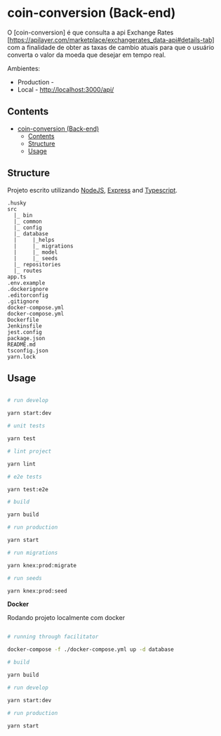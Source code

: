 # coin-conversion (Back-end)

O [coin-conversion] é que consulta a api Exchange Rates [https://apilayer.com/marketplace/exchangerates_data-api#details-tab] com a finalidade de obter as taxas de cambio atuais para que o usuário converta o valor da moeda que desejar em tempo real.

Ambientes:

- Production - []()
- Local - [http://localhost:3000/api/](http://localhost:3000/api/)


## Contents

- [coin-conversion (Back-end)](#coin-conversion-back-end)
  - [Contents](#contents)
  - [Structure](#structure)
  - [Usage](#usage)

## Structure

Projeto escrito utilizando [NodeJS](https://nodejs.org/en/), [Express](https://expressjs.com/) and [Typescript](https://www.typescriptlang.org/).

```
.husky
src
  |_ bin
  |_ common
  |_ config
  |_ database
  |     |_helps
  |     |_ migrations
  |     |_ model
  |     |_ seeds
  |_ repositories
  |_ routes
app.ts
.env.example
.dockerignore
.editorconfig
.gitignore
docker-compose.yml
docker-compose.yml
Dockerfile
Jenkinsfile
jest.config
package.json
README.md
tsconfig.json
yarn.lock
```

## Usage

```bash

# run develop

yarn start:dev

# unit tests

yarn test

# lint project

yarn lint

# e2e tests

yarn test:e2e

# build

yarn build

# run production

yarn start

# run migrations

yarn knex:prod:migrate

# run seeds

yarn knex:prod:seed

```

**Docker**

Rodando projeto localmente com docker

```bash

# running through facilitator

docker-compose -f ./docker-compose.yml up -d database

# build

yarn build

# run develop

yarn start:dev

# run production

yarn start


```

